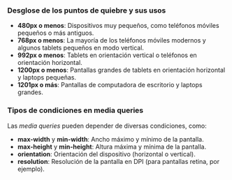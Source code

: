 ### Desglose de los puntos de quiebre y sus usos

- **480px o menos**: Dispositivos muy pequeños, como teléfonos móviles pequeños o más antiguos.
- **768px o menos**: La mayoría de los teléfonos móviles modernos y algunos tablets pequeños en modo vertical.
- **992px o menos**: Tablets en orientación vertical o teléfonos en orientación horizontal.
- **1200px o menos**: Pantallas grandes de tablets en orientación horizontal y laptops pequeñas.
- **1201px o más**: Pantallas de computadora de escritorio y laptops grandes.

### Tipos de condiciones en media queries

Las *media queries* pueden depender de diversas condiciones, como:

- **max-width** y **min-width**: Ancho máximo y mínimo de la pantalla.
- **max-height** y **min-height**: Altura máxima y mínima de la pantalla.
- **orientation**: Orientación del dispositivo (horizontal o vertical).
- **resolution**: Resolución de la pantalla en DPI (para pantallas retina, por ejemplo).

